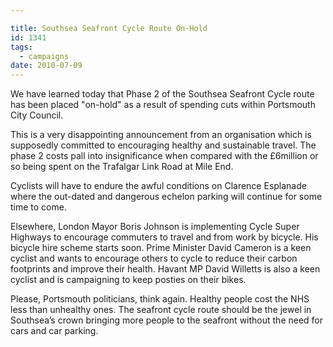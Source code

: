 ```yaml
---

title: Southsea Seafront Cycle Route On-Hold
id: 1341
tags:
  - campaigns
date: 2010-07-09
---
```


We have learned today that Phase 2 of the Southsea Seafront Cycle route has been placed "on-hold" as a result of spending cuts within Portsmouth City Council.

This is a very disappointing announcement from an organisation which is supposedly committed to encouraging healthy and sustainable travel. The phase 2 costs pall into insignificance when compared with the £6million or so being spent on the Trafalgar Link Road at Mile End.

Cyclists will have to endure the awful conditions on Clarence Esplanade where the out-dated and dangerous echelon parking will continue for some time to come.

Elsewhere, London Mayor Boris Johnson is implementing Cycle Super Highways to encourage commuters to travel and from work by bicycle. His bicycle hire scheme starts soon. Prime Minister David Cameron is a keen cyclist and wants to encourage others to cycle to reduce their carbon footprints and improve their health. Havant MP David Willetts is also a keen cyclist and is campaigning to keep posties on their bikes.

Please, Portsmouth politicians, think again. Healthy people cost the NHS less than unhealthy ones. The seafront cycle route should be the jewel in Southsea’s crown bringing more people to the seafront without the need for cars and car parking.
